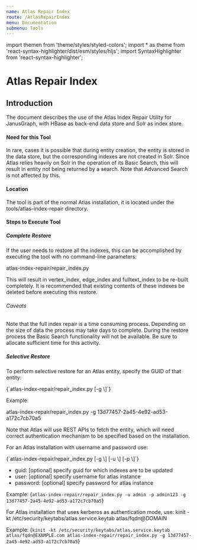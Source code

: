 ```yaml
---
name: Atlas Repair Index
route: /AtlasRepairIndex
menu: Documentation
submenu: Tools
---
```


import  themen  from 'theme/styles/styled-colors';
import  * as theme  from 'react-syntax-highlighter/dist/esm/styles/hljs';
import SyntaxHighlighter from 'react-syntax-highlighter';

# Atlas Repair Index

## Introduction

The document describes the use of the Atlas Index Repair Utility for JanusGraph, with HBase as back-end data store and Solr as index store.

#### Need for this Tool
In rare, cases it is possible that during entity creation, the entity is stored in the data store, but the corresponding indexes are not created in Solr. Since Atlas relies heavily on Solr in the operation of its Basic Search, this will result in entity not being returned by a search. Note that Advanced Search is not affected by this.

#### Location
The tool is part of the normal Atlas installation, it is located under the tools/atlas-index-repair directory.

#### Steps to Execute Tool

##### Complete Restore

If the user needs to restore all the indexes, this can be accomplished by executing the tool with no command-line parameters:

<SyntaxHighlighter wrapLines={true} language="powershell" style={theme.dark}>
atlas-index-repair/repair_index.py
</SyntaxHighlighter>

This will result in vertex_index, edge_index and fulltext_index to be re-built completely. It is recommended that existing contents of these indexes be deleted before executing this restore.

###### Caveats
Note that the full index repair is a time consuming process. Depending on the size of data the process may take days to complete. During the restore process the Basic Search functionality will not be available. Be sure to allocate sufficient time for this activity.

##### Selective Restore

To perform selective restore for an Atlas entity, specify the GUID of that entity:

<SyntaxHighlighter wrapLines={true} language="powershell" style={theme.dark}>
{`atlas-index-repair/repair_index.py [-g \<guid>]`}
</SyntaxHighlighter>

Example:

<SyntaxHighlighter wrapLines={true} language="powershell" style={theme.dark}>
atlas-index-repair/repair_index.py -g 13d77457-2a45-4e92-ad53-a172c7cb70a5
</SyntaxHighlighter>

Note that Atlas will use REST APIs to fetch the entity, which will need correct authentication mechanism to be specified based on the installation.

For an Atlas installation with username and password use:

<SyntaxHighlighter wrapLines={true} language="powershell" style={theme.dark}>
{`atlas-index-repair/repair_index.py [-g \<guid>] [-u \<user>] [-p \<password>]`}
</SyntaxHighlighter>

* guid: [optional] specify guid for which indexes are to be updated
* user: [optional] specify username for atlas instance
* password: [optional] specify password for atlas instance

Example:
<SyntaxHighlighter wrapLines={true} language="powershell" style={theme.dark}>
{`atlas-index-repair/repair_index.py -u admin -p admin123 -g
	13d77457-2a45-4e92-ad53-a172c7cb70a5`}
</SyntaxHighlighter>

For Atlas installation that uses kerberos as authentication mode,
use: kinit -kt /etc/security/keytabs/atlas.service.keytab atlas/fqdn@DOMAIN

Example:
<SyntaxHighlighter wrapLines={true} language="powershell" style={theme.dark}>
{`kinit -kt /etc/security/keytabs/atlas.service.keytab atlas/fqdn@EXAMPLE.com
	atlas-index-repair/repair_index.py -g 13d77457-2a45-4e92-ad53-a172c7cb70a5`}
</SyntaxHighlighter>
